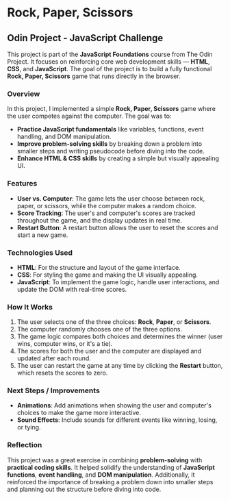 # Rock, Paper, Scissors

## Odin Project - JavaScript Challenge

This project is part of the **JavaScript Foundations** course from The Odin Project. It focuses on reinforcing core web development skills — **HTML**, **CSS**, and **JavaScript**. The goal of the project is to build a fully functional **Rock, Paper, Scissors** game that runs directly in the browser.

### Overview

In this project, I implemented a simple **Rock, Paper, Scissors** game where the user competes against the computer. The goal was to:

- **Practice JavaScript fundamentals** like variables, functions, event handling, and DOM manipulation.
- **Improve problem-solving skills** by breaking down a problem into smaller steps and writing pseudocode before diving into the code.
- **Enhance HTML & CSS skills** by creating a simple but visually appealing UI.

### Features

- **User vs. Computer**: The game lets the user choose between rock, paper, or scissors, while the computer makes a random choice.
- **Score Tracking**: The user's and computer's scores are tracked throughout the game, and the display updates in real time.
- **Restart Button**: A restart button allows the user to reset the scores and start a new game.

### Technologies Used

- **HTML**: For the structure and layout of the game interface.
- **CSS**: For styling the game and making the UI visually appealing.
- **JavaScript**: To implement the game logic, handle user interactions, and update the DOM with real-time scores.

### How It Works

1. The user selects one of the three choices: **Rock**, **Paper**, or **Scissors**.
2. The computer randomly chooses one of the three options.
3. The game logic compares both choices and determines the winner (user wins, computer wins, or it's a tie).
4. The scores for both the user and the computer are displayed and updated after each round.
5. The user can restart the game at any time by clicking the **Restart** button, which resets the scores to zero.

### Next Steps / Improvements

- **Animations**: Add animations when showing the user and computer's choices to make the game more interactive.
- **Sound Effects**: Include sounds for different events like winning, losing, or tying.

### Reflection

This project was a great exercise in combining **problem-solving** with **practical coding skills**. It helped solidify the understanding of **JavaScript functions**, **event handling**, and **DOM manipulation**. Additionally, it reinforced the importance of breaking a problem down into smaller steps and planning out the structure before diving into code.
